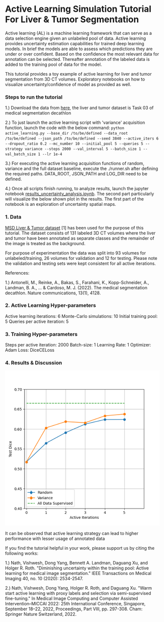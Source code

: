 # Active Learning Simulation Tutorial For Liver & Tumor Segmentation

Active learning (AL) is a machine learning framework that can serve as a data selection engine given an unlabeled pool of data. Active learning provides uncertainty estimation capabilities for trained deep learning models. In brief the models are able to assess which predictions they are under or over confident. Based on the confidence the most relevant data for annotation can be selected. Thereafter annotation of the labeled data is added to the training pool of data for the model.

This tutorial provides a toy example of active learning for liver and tumor segmentation from 3D CT volumes. Exploratory notebooks on how to visualize uncertainty/confidence of model as provided as well.

### Steps to run the tutorial

1.) Download the data from [here](http://medicaldecathlon.com/#tasks), the liver and tumor dataset is Task 03 of medical segmentation decathlon

2.) To just launch the active learning script with 'variance' acquisition function, launch the code with the below command: `python active_learning.py --base_dir /to/be/defined --data_root /to/be/defined --json_path /to/be/defined --seed 3840 --active_iters 6 --dropout_ratio 0.2 --mc_number 10 --initial_pool 5 --queries 5 --strategy variance --steps 2000 --val_interval 5 --batch_size 1 --val_batch_size 1 --lr 1e-4`

3.) For executing the active learning acquisition functions of random, variance and the full dataset baseline, execute the ./runner.sh after defining the required paths. DATA_ROOT, JSON_PATH and LOG_DIR need to be defined.

4.) Once all scripts finish running, to analyze results, launch the jupyter notebook [results_uncertainty_analysis.ipynb](results_uncertainty_analysis.ipynb). The second part particularly will visualize the below shown plot in the results. The first part of the notebook is an exploration of uncertainty spatial maps.

### 1. Data

[MSD Liver & Tumor dataset](http://medicaldecathlon.com/#tasks) [1] has been used for the purpose of this tutorial. The dataset consists of 131 labeled 3D CT volumes where the liver and tumor have been annotated as separate classes and the remainder of the image is treated as the background.

For purpose of experimentation the data was split into 93 volumes for unlabeled/training, 26 volumes for validation and 12 for testing. Please note the validation and testing sets were kept consistent for all active iterations.

References:

1.) Antonelli, M., Reinke, A., Bakas, S., Farahani, K., Kopp-Schneider, A., Landman, B. A., ... & Cardoso, M. J. (2022). The medical segmentation decathlon. Nature communications, 13(1), 4128.

### 2. Active Learning Hyper-parameters

Active learning iterations: 6
Monte-Carlo simulations: 10
Initial training pool: 5
Queries per active iteration: 5

### 3. Training Hyper-parameters

Steps per active iteration: 2000
Batch-size: 1
Learning Rate: 1
Optimizer: Adam
Loss: DiceCELoss

### 4. Results & Discussion 

![al_liver](../../figures/al_liver_tumor.png)

It can be observed that active learning strategy can lead to higher performance with lesser usage of annotated data

If you find the tutorial helpful in your work, please support us by citing the following works:

1.) Nath, Vishwesh, Dong Yang, Bennett A. Landman, Daguang Xu, and Holger R. Roth. "Diminishing uncertainty within the training pool: Active learning for medical image segmentation." IEEE Transactions on Medical Imaging 40, no. 10 (2020): 2534-2547.

2.) Nath, Vishwesh, Dong Yang, Holger R. Roth, and Daguang Xu. "Warm start active learning with proxy labels and selection via semi-supervised fine-tuning." In Medical Image Computing and Computer Assisted Intervention–MICCAI 2022: 25th International Conference, Singapore, September 18–22, 2022, Proceedings, Part VIII, pp. 297-308. Cham: Springer Nature Switzerland, 2022.